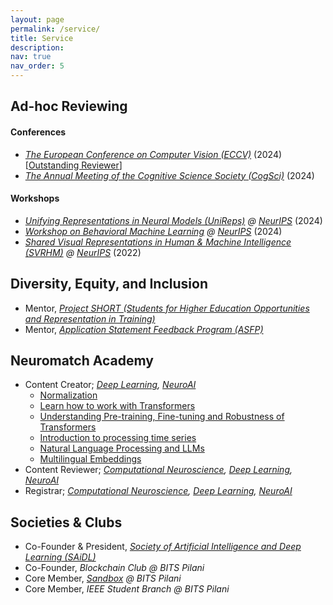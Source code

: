 ```yaml
---
layout: page
permalink: /service/
title: Service
description:
nav: true
nav_order: 5
---
```


## Ad-hoc Reviewing
#### Conferences
* <em> [The European Conference on Computer Vision (ECCV)](https://eccv.ecva.net/) </em> (2024) [[Outstanding Reviewer](https://eccv.ecva.net/Conferences/2024/Reviewers#all-outstanding-reviewers)]
* <em> [The Annual Meeting of the Cognitive Science Society (CogSci)](https://cognitivesciencesociety.org/cogsci-2024/) </em> (2024)

#### Workshops
* <em> [Unifying Representations in Neural Models (UniReps)](https://unireps.org/2024/)  @ [NeurIPS](https://neurips.cc/) </em> (2024)
* <em> [Workshop on Behavioral Machine Learning](https://sites.google.com/view/behavioralml/) @ [NeurIPS](https://neurips.cc/) </em> (2024)
* <em> [Shared Visual Representations in Human & Machine Intelligence (SVRHM)](https://openreview.net/group?id=NeurIPS.cc/2022/Workshop/SVRHM) @ [NeurIPS](https://neurips.cc/) </em> (2022)

## Diversity, Equity, and Inclusion
* Mentor, <em> [Project SHORT (Students for Higher Education Opportunities and Representation in Training)](https://www.project-short.com/) </em>
* Mentor, <em> [Application Statement Feedback Program (ASFP)](https://www.asfp.io/) </em>

## Neuromatch Academy
* Content Creator;<em> [Deep Learning](https://deeplearning.neuromatch.io/), [NeuroAI](https://neuroai.neuromatch.io/)  </em>
  * [Normalization](https://neuroai.neuromatch.io/tutorials/W1D5_Microcircuits/student/W1D5_Tutorial2.html)
  * [Learn how to work with Transformers](https://deeplearning.neuromatch.io/tutorials/W2D5_AttentionAndTransformers/student/W2D5_Tutorial1.html)
  * [Understanding Pre-training, Fine-tuning and Robustness of Transformers](https://deeplearning.neuromatch.io/tutorials/W2D5_AttentionAndTransformers/student/W2D5_Tutorial2.html)
  * [Introduction to processing time series](https://deeplearning.neuromatch.io/tutorials/W3D1_TimeSeriesAndNaturalLanguageProcessing/student/W3D1_Tutorial1.html)
  * [Natural Language Processing and LLMs](https://deeplearning.neuromatch.io/tutorials/W3D1_TimeSeriesAndNaturalLanguageProcessing/student/W3D1_Tutorial2.html)
  * [Multilingual Embeddings](https://deeplearning.neuromatch.io/tutorials/W3D1_TimeSeriesAndNaturalLanguageProcessing/student/W3D1_Tutorial3.html)
* Content Reviewer;<em> [Computational Neuroscience](https://compneuro.neuromatch.io/), [Deep Learning](https://deeplearning.neuromatch.io/), [NeuroAI](https://neuroai.neuromatch.io/) </em>
* Registrar;<em> [Computational Neuroscience](https://compneuro.neuromatch.io/), [Deep Learning](https://deeplearning.neuromatch.io/), [NeuroAI](https://neuroai.neuromatch.io/) </em>

## Societies & Clubs
* Co-Founder & President, <em> [Society of Artificial Intelligence and Deep Learning (SAiDL)](https://www.saidl.in/) </em>
* Co-Founder, <em> Blockchain Club @ BITS Pilani </em>
* Core Member, <em> [Sandbox](https://sandbox-bpgc.netlify.app/) @ BITS Pilani </em>
* Core Member, <em> IEEE Student Branch @ BITS Pilani </em>
